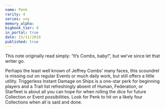 ```yaml
---
name: Penk
rarity: 4
series: voy
memory_alpha:
bigbook_tier: 8
in_portal: true
date: 15/11/2018
published: true
---
```


This note originally read simply: “It’s Combs, baby!”, but we’ve since let that writer go. 

Perhaps the least well known of Jeffrey Combs’ many faces, this scoundrel is missing out on regular Events or much daily work, but still offers a little utility. Triggerless Instant Damage on Ships is a one-star perk for beginning players and a Trait list refreshingly absent of Human, Federation, or Starfleet is about all you can hope for when rolling the dice for future Collection or Event possibilities. Look for Penk to hit on a likely four Collections when all is said and done.
